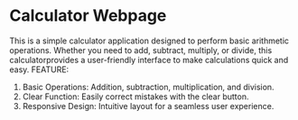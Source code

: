 # Calculator Webpage
This is a simple calculator application designed to perform basic arithmetic operations. Whether you need to add, subtract, multiply, or divide, this calculatorprovides a user-friendly interface to make calculations quick and easy. 
FEATURE:
1. Basic Operations: Addition, subtraction, multiplication, and division.
2. Clear Function: Easily correct mistakes with the clear button.
3. Responsive Design: Intuitive layout for a seamless user experience.
